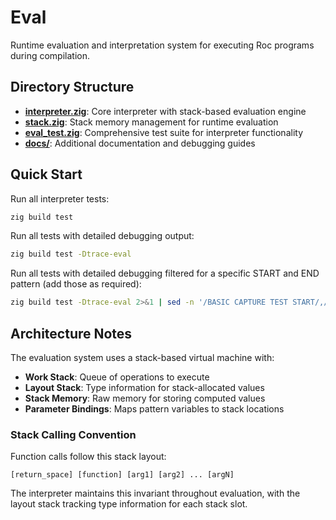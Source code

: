 # Eval

Runtime evaluation and interpretation system for executing Roc programs during compilation.

## Directory Structure

- **[interpreter.zig](./interpreter.zig)**: Core interpreter with stack-based evaluation engine
- **[stack.zig](./stack.zig)**: Stack memory management for runtime evaluation
- **[eval_test.zig](./eval_test.zig)**: Comprehensive test suite for interpreter functionality
- **[docs/](./docs/)**: Additional documentation and debugging guides

## Quick Start

Run all interpreter tests:
```bash
zig build test
```

Run all tests with detailed debugging output:
```bash
zig build test -Dtrace-eval
```

Run all tests with detailed debugging filtered for a specific START and END pattern (add those as required):
```bash
zig build test -Dtrace-eval 2>&1 | sed -n '/BASIC CAPTURE TEST START/,/BASIC CAPTURE TEST END/p'
```

## Architecture Notes

The evaluation system uses a stack-based virtual machine with:

- **Work Stack**: Queue of operations to execute
- **Layout Stack**: Type information for stack-allocated values
- **Stack Memory**: Raw memory for storing computed values
- **Parameter Bindings**: Maps pattern variables to stack locations

### Stack Calling Convention

Function calls follow this stack layout:
```
[return_space] [function] [arg1] [arg2] ... [argN]
```

The interpreter maintains this invariant throughout evaluation, with the layout stack tracking type information for each stack slot.
